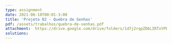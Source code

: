```yaml
---
type: assignment
date: 2021-06-18T00:01-3:00
title: 'Projeto 02 - Quebra de Senhas'
pdf: /assets/trabalhos/quebra-de-senhas.pdf
attachment:  https://drive.google.com/drive/folders/1d7j2rqpZD6LIRTxYPEPMLjmmNTSHUIKs?usp=sharing
solutions: 
---
```

